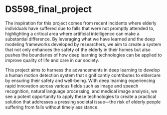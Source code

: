 # DS598_final_project
The inspiration for this project comes from recent incidents where elderly individuals have suffered due to falls that were not promptly attended to, highlighting a critical area where artificial intelligence can make a substantial difference. By leveraging what we have learned and the deep modeling frameworks developed by researchers, we aim to create a system that not only enhances the safety of the elderly in their homes but also pushes the boundaries of how deep learning technologies can be applied to improve quality of life and care in our society.

This project aims to harness the advancements in deep learning to develop a human motion detection system that significantly contributes to eldercare by ensuring their safety and well-being. With deep learning experiencing rapid innovation across various fields such as image and speech recognition, natural language processing, and medical image analysis, we see a potent opportunity to apply these technologies to create a practical solution that addresses a pressing societal issue—the risk of elderly people suffering from falls without timely assistance.
